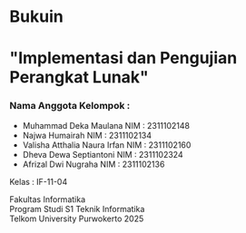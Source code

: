 # Bukuin
# "Implementasi dan Pengujian Perangkat Lunak"

### Nama Anggota Kelompok :
- Muhammad Deka Maulana        NIM : 2311102148
- Najwa Humairah               NIM : 2311102134
- Valisha Atthalia Naura Irfan NIM : 2311102160
- Dheva Dewa Septiantoni       NIM : 2311102324
- Afrizal Dwi Nugraha          NIM : 2311102136
  
Kelas       : IF-11-04</br>

Fakultas Informatika</br>
Program Studi S1 Teknik Informatika</br>
Telkom University Purwokerto
2025
